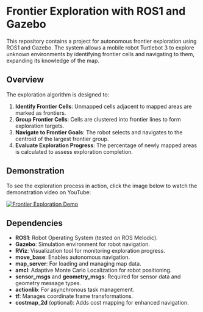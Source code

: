 # Frontier Exploration with ROS1 and Gazebo

This repository contains a project for autonomous frontier exploration using ROS1 and Gazebo. The system allows a mobile robot Turtlebot 3 to explore unknown environments by identifying frontier cells and navigating to them, expanding its knowledge of the map.

## Overview

The exploration algorithm is designed to:
1. **Identify Frontier Cells**: Unmapped cells adjacent to mapped areas are marked as frontiers.
2. **Group Frontier Cells**: Cells are clustered into frontier lines to form exploration targets.
3. **Navigate to Frontier Goals**: The robot selects and navigates to the centroid of the largest frontier group.
4. **Evaluate Exploration Progress**: The percentage of newly mapped areas is calculated to assess exploration completion.

## Demonstration

To see the exploration process in action, click the image below to watch the demonstration video on YouTube:

[![Frontier Exploration Demo](./path_to_thumbnail_image.png)](https://www.youtube.com/watch?v=VYoRoqiOCD8&ab_channel=JoaquinColoma)


## Dependencies

- **ROS1**: Robot Operating System (tested on ROS Melodic).
- **Gazebo**: Simulation environment for robot navigation.
- **RViz**: Visualization tool for monitoring exploration progress.
- **move_base**: Enables autonomous navigation.
- **map_server**: For loading and managing map data.
- **amcl**: Adaptive Monte Carlo Localization for robot positioning.
- **sensor_msgs** and **geometry_msgs**: Required for sensor data and geometry message types.
- **actionlib**: For asynchronous task management.
- **tf**: Manages coordinate frame transformations.
- **costmap_2d** (optional): Adds cost mapping for enhanced navigation.
  
